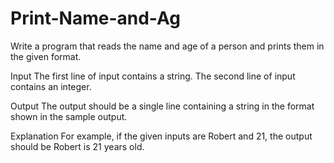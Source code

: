 # Print-Name-and-Ag

Write a program that reads the name and age of a person and prints them in the given format.

Input
The first line of input contains a string.
The second line of input contains an integer.

Output
The output should be a single line containing a string in the format shown in the sample output.

Explanation
For example, if the given inputs are Robert and 21, the output should be Robert is 21 years old.
